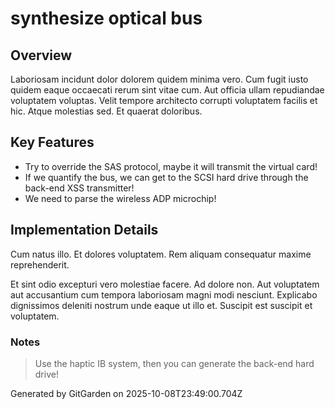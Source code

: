 # synthesize optical bus

## Overview
Laboriosam incidunt dolor dolorem quidem minima vero. Cum fugit iusto quidem eaque occaecati rerum sint vitae cum. Aut officia ullam repudiandae voluptatem voluptas. Velit tempore architecto corrupti voluptatem facilis et hic. Atque molestias sed. Et quaerat doloribus.

## Key Features
- Try to override the SAS protocol, maybe it will transmit the virtual card!
- If we quantify the bus, we can get to the SCSI hard drive through the back-end XSS transmitter!
- We need to parse the wireless ADP microchip!

## Implementation Details
Cum natus illo. Et dolores voluptatem. Rem aliquam consequatur maxime reprehenderit.
 Et sint odio excepturi vero molestiae facere. Ad dolore non. Aut voluptatem aut accusantium cum tempora laboriosam magni modi nesciunt. Explicabo dignissimos deleniti nostrum unde eaque ut illo et. Suscipit est suscipit et voluptatem.

### Notes
> Use the haptic IB system, then you can generate the back-end hard drive!

Generated by GitGarden on 2025-10-08T23:49:00.704Z